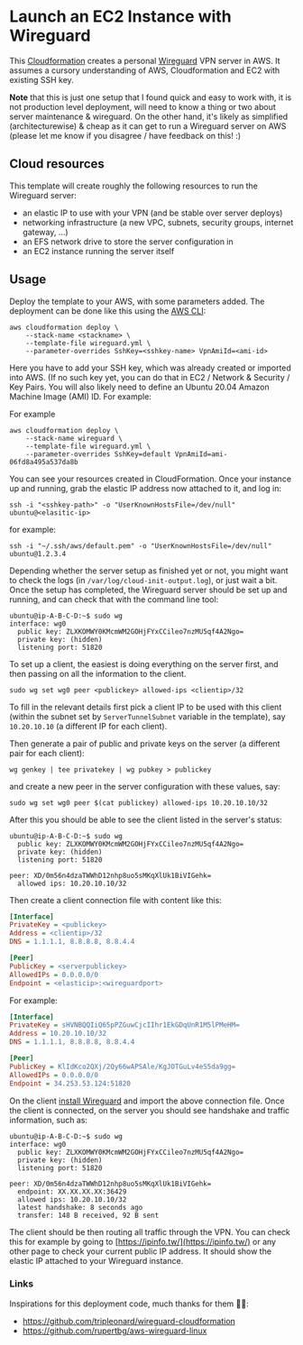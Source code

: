 # Launch an EC2 Instance with Wireguard

This [Cloudformation](https://aws.amazon.com/cloudformation/) creates a personal [Wireguard](https://www.wireguard.com/) VPN server in AWS. It assumes a cursory understanding of AWS, Cloudformation and EC2 with existing SSH key.

**Note** that this is just one setup that I found quick and easy to work with, it is not production level deployment, will need to know a thing or two about server maintenance & wireguard. On the other hand, it's likely as simplified (architecturewise) & cheap as it can get to run a Wireguard server on AWS (please let me know if you disagree / have feedback on this! :)

## Cloud resources

This template will create roughly the following resources to run the Wireguard server:

* an elastic IP to use with your VPN (and be stable over server deploys)
* networking infrastructure (a new VPC, subnets, security groups, internet gateway, ...)
* an EFS network drive to store the server configuration in
* an EC2 instance running the server itself

## Usage

Deploy the template to your AWS, with some parameters added. The deployment can be done like this using the [AWS CLI](https://aws.amazon.com/cli/):


```shell
aws cloudformation deploy \
    --stack-name <stackname> \
    --template-file wireguard.yml \
    --parameter-overrides SshKey=<sshkey-name> VpnAmiId=<ami-id>
```

Here you have to add your SSH key, which was already created or imported into AWS. (If no such key yet, you can do that in EC2 / Network & Security / Key Pairs. You will also likely need to define an Ubuntu 20.04 Amazon Machine Image (AMI) ID. For example:

For example

```shell
aws cloudformation deploy \
    --stack-name wireguard \
    --template-file wireguard.yml \
    --parameter-overrides SshKey=default VpnAmiId=ami-06fd8a495a537da8b
```

You can see your resources created in CloudFormation. Once your instance up and running, grab the elastic IP address now attached to it, and log in:

```shell
ssh -i "<sshkey-path>" -o "UserKnownHostsFile=/dev/null" ubuntu@<elasitic-ip>
```

for example:

```shell
ssh -i "~/.ssh/aws/default.pem" -o "UserKnownHostsFile=/dev/null" ubuntu@1.2.3.4
```

Depending whether the server setup as finished yet or not, you might want to check the logs (in `/var/log/cloud-init-output.log`), or just wait a bit. Once the setup has completed, the Wireguard server should be set up and running, and can check that with the command line tool:

```shell
ubuntu@ip-A-B-C-D:~$ sudo wg
interface: wg0
  public key: ZLXKOMWY0KMcmWM2GOHjFYxCCileo7nzMU5qf4A2Ngo=
  private key: (hidden)
  listening port: 51820
```

To set up a client, the easiest is doing everything on the server first, and then passing on all the information to the client.

```shell
sudo wg set wg0 peer <publickey> allowed-ips <clientip>/32
```

To fill in the relevant details first pick a client IP to be used with this client (within the subnet set by `ServerTunnelSubnet` variable in the template), say `10.20.10.10` (a different IP for each client).

Then generate a pair of public and private keys on the server (a different pair for each client):

```shell
wg genkey | tee privatekey | wg pubkey > publickey
```

and create a new peer in the server configuration with these values, say:

```shell
sudo wg set wg0 peer $(cat publickey) allowed-ips 10.20.10.10/32
```

After this you should be able to see the client listed in the server's status:

```
ubuntu@ip-A-B-C-D:~$ sudo wg
  public key: ZLXKOMWY0KMcmWM2GOHjFYxCCileo7nzMU5qf4A2Ngo=
  private key: (hidden)
  listening port: 51820

peer: XD/0m56n4dzaTWWhD12nhp8uo5sMKqXlUk1BiVIGehk=
  allowed ips: 10.20.10.10/32
```

Then create a client connection file with content like this:

```ini
[Interface]
PrivateKey = <publickey>
Address = <clientip>/32
DNS = 1.1.1.1, 8.8.8.8, 8.8.4.4

[Peer]
PublicKey = <serverpublickey>
AllowedIPs = 0.0.0.0/0
Endpoint = <elasticip>:<wireguardport>
```

For example:

```ini
[Interface]
PrivateKey = sHVNBQQIiQ65pPZGuwCjcIIhr1EkGDqUnR1M5lPMeHM=
Address = 10.20.10.10/32
DNS = 1.1.1.1, 8.8.8.8, 8.8.4.4

[Peer]
PublicKey = KlIdKco2QXj/2Qy66wAPSAle/KgJOTGuLv4eS5da9gg=
AllowedIPs = 0.0.0.0/0
Endpoint = 34.253.53.124:51820
```

On the client [install Wireguard](https://www.wireguard.com/install/) and import the above connection file. Once the client is connected, on the server you should see handshake and traffic information, such as:

```shell
ubuntu@ip-A-B-C-D:~$ sudo wg
interface: wg0
  public key: ZLXKOMWY0KMcmWM2GOHjFYxCCileo7nzMU5qf4A2Ngo=
  private key: (hidden)
  listening port: 51820

peer: XD/0m56n4dzaTWWhD12nhp8uo5sMKqXlUk1BiVIGehk=
  endpoint: XX.XX.XX.XX:36429
  allowed ips: 10.20.10.10/32
  latest handshake: 8 seconds ago
  transfer: 148 B received, 92 B sent
```

The client should be then routing all traffic through the VPN. You can check this for example by going to [https://ipinfo.tw/](https://ipinfo.tw/) or any other page to check your current public IP address. It should show the elastic IP attached to your Wireguard instance.

### Links

Inspirations for this deployment code, much thanks for them 🙇‍♂️:

* https://github.com/tripleonard/wireguard-cloudformation
* https://github.com/rupertbg/aws-wireguard-linux

